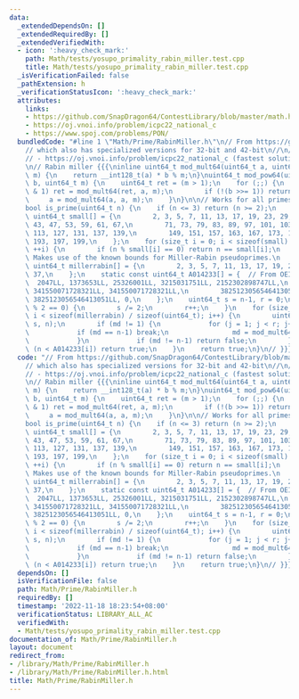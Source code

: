 ```yaml
---
data:
  _extendedDependsOn: []
  _extendedRequiredBy: []
  _extendedVerifiedWith:
  - icon: ':heavy_check_mark:'
    path: Math/tests/yosupo_primality_rabin_miller.test.cpp
    title: Math/tests/yosupo_primality_rabin_miller.test.cpp
  _isVerificationFailed: false
  _pathExtension: h
  _verificationStatusIcon: ':heavy_check_mark:'
  attributes:
    links:
    - https://github.com/SnapDragon64/ContestLibrary/blob/master/math.h
    - https://oj.vnoi.info/problem/icpc22_national_c
    - https://www.spoj.com/problems/PON/
  bundledCode: "#line 1 \"Math/Prime/RabinMiller.h\"\n// From https://github.com/SnapDragon64/ContestLibrary/blob/master/math.h\n\
    // which also has specialized versions for 32-bit and 42-bit\n//\n// Tested:\n\
    // - https://oj.vnoi.info/problem/icpc22_national_c (fastest solution)\n// - https://www.spoj.com/problems/PON/\n\
    \n// Rabin miller {{{\ninline uint64_t mod_mult64(uint64_t a, uint64_t b, uint64_t\
    \ m) {\n    return __int128_t(a) * b % m;\n}\nuint64_t mod_pow64(uint64_t a, uint64_t\
    \ b, uint64_t m) {\n    uint64_t ret = (m > 1);\n    for (;;) {\n        if (b\
    \ & 1) ret = mod_mult64(ret, a, m);\n        if (!(b >>= 1)) return ret;\n   \
    \     a = mod_mult64(a, a, m);\n    }\n}\n\n// Works for all primes p < 2^64\n\
    bool is_prime(uint64_t n) {\n    if (n <= 3) return (n >= 2);\n    static const\
    \ uint64_t small[] = {\n        2, 3, 5, 7, 11, 13, 17, 19, 23, 29, 31, 37, 41,\
    \ 43, 47, 53, 59, 61, 67,\n        71, 73, 79, 83, 89, 97, 101, 103, 107, 109,\
    \ 113, 127, 131, 137, 139,\n        149, 151, 157, 163, 167, 173, 179, 181, 191,\
    \ 193, 197, 199,\n    };\n    for (size_t i = 0; i < sizeof(small) / sizeof(uint64_t);\
    \ ++i) {\n        if (n % small[i] == 0) return n == small[i];\n    }\n\n    //\
    \ Makes use of the known bounds for Miller-Rabin pseudoprimes.\n    static const\
    \ uint64_t millerrabin[] = {\n        2, 3, 5, 7, 11, 13, 17, 19, 23, 29, 31,\
    \ 37,\n    };\n    static const uint64_t A014233[] = {  // From OEIS.\n      \
    \  2047LL, 1373653LL, 25326001LL, 3215031751LL, 2152302898747LL,\n        3474749660383LL,\
    \ 341550071728321LL, 341550071728321LL,\n        3825123056546413051LL, 3825123056546413051LL,\
    \ 3825123056546413051LL, 0,\n    };\n    uint64_t s = n-1, r = 0;\n    while (s\
    \ % 2 == 0) {\n        s /= 2;\n        r++;\n    }\n    for (size_t i = 0, j;\
    \ i < sizeof(millerrabin) / sizeof(uint64_t); i++) {\n        uint64_t md = mod_pow64(millerrabin[i],\
    \ s, n);\n        if (md != 1) {\n            for (j = 1; j < r; j++) {\n    \
    \            if (md == n-1) break;\n                md = mod_mult64(md, md, n);\n\
    \            }\n            if (md != n-1) return false;\n        }\n        if\
    \ (n < A014233[i]) return true;\n    }\n    return true;\n}\n// }}}\n"
  code: "// From https://github.com/SnapDragon64/ContestLibrary/blob/master/math.h\n\
    // which also has specialized versions for 32-bit and 42-bit\n//\n// Tested:\n\
    // - https://oj.vnoi.info/problem/icpc22_national_c (fastest solution)\n// - https://www.spoj.com/problems/PON/\n\
    \n// Rabin miller {{{\ninline uint64_t mod_mult64(uint64_t a, uint64_t b, uint64_t\
    \ m) {\n    return __int128_t(a) * b % m;\n}\nuint64_t mod_pow64(uint64_t a, uint64_t\
    \ b, uint64_t m) {\n    uint64_t ret = (m > 1);\n    for (;;) {\n        if (b\
    \ & 1) ret = mod_mult64(ret, a, m);\n        if (!(b >>= 1)) return ret;\n   \
    \     a = mod_mult64(a, a, m);\n    }\n}\n\n// Works for all primes p < 2^64\n\
    bool is_prime(uint64_t n) {\n    if (n <= 3) return (n >= 2);\n    static const\
    \ uint64_t small[] = {\n        2, 3, 5, 7, 11, 13, 17, 19, 23, 29, 31, 37, 41,\
    \ 43, 47, 53, 59, 61, 67,\n        71, 73, 79, 83, 89, 97, 101, 103, 107, 109,\
    \ 113, 127, 131, 137, 139,\n        149, 151, 157, 163, 167, 173, 179, 181, 191,\
    \ 193, 197, 199,\n    };\n    for (size_t i = 0; i < sizeof(small) / sizeof(uint64_t);\
    \ ++i) {\n        if (n % small[i] == 0) return n == small[i];\n    }\n\n    //\
    \ Makes use of the known bounds for Miller-Rabin pseudoprimes.\n    static const\
    \ uint64_t millerrabin[] = {\n        2, 3, 5, 7, 11, 13, 17, 19, 23, 29, 31,\
    \ 37,\n    };\n    static const uint64_t A014233[] = {  // From OEIS.\n      \
    \  2047LL, 1373653LL, 25326001LL, 3215031751LL, 2152302898747LL,\n        3474749660383LL,\
    \ 341550071728321LL, 341550071728321LL,\n        3825123056546413051LL, 3825123056546413051LL,\
    \ 3825123056546413051LL, 0,\n    };\n    uint64_t s = n-1, r = 0;\n    while (s\
    \ % 2 == 0) {\n        s /= 2;\n        r++;\n    }\n    for (size_t i = 0, j;\
    \ i < sizeof(millerrabin) / sizeof(uint64_t); i++) {\n        uint64_t md = mod_pow64(millerrabin[i],\
    \ s, n);\n        if (md != 1) {\n            for (j = 1; j < r; j++) {\n    \
    \            if (md == n-1) break;\n                md = mod_mult64(md, md, n);\n\
    \            }\n            if (md != n-1) return false;\n        }\n        if\
    \ (n < A014233[i]) return true;\n    }\n    return true;\n}\n// }}}\n"
  dependsOn: []
  isVerificationFile: false
  path: Math/Prime/RabinMiller.h
  requiredBy: []
  timestamp: '2022-11-18 18:23:54+08:00'
  verificationStatus: LIBRARY_ALL_AC
  verifiedWith:
  - Math/tests/yosupo_primality_rabin_miller.test.cpp
documentation_of: Math/Prime/RabinMiller.h
layout: document
redirect_from:
- /library/Math/Prime/RabinMiller.h
- /library/Math/Prime/RabinMiller.h.html
title: Math/Prime/RabinMiller.h
---
```


